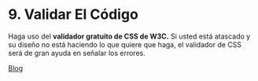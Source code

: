 # 9. Validar El Código

Haga uso del **validador gratuito de CSS de W3C.** Si usted está atascado y su diseño no está haciendo lo que quiere que haga, el validador de CSS será de gran ayuda en señalar los errores.

[Blog](http://blog.hostdime.com.co/10-buenas-practicas-para-mejorar-su-codigo-css/)